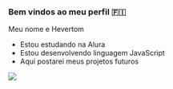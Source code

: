 ### Bem vindos ao meu perfil 🇫🇮

Meu nome e Hevertom

- Estou estudando na Alura
- Estou desenvolvendo linguagem JavaScript
- Aqui postarei meus projetos futuros

![](https://media.tenor.com/Tj-9LTOq0U0AAAAM/%D1%81%D1%81%D1%81%D1%80.gif)
